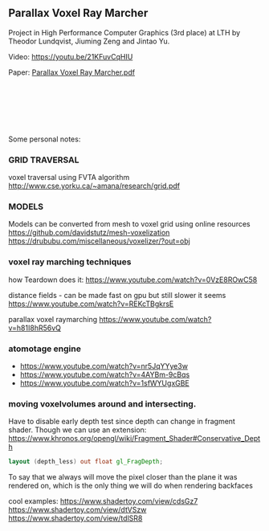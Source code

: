 ## Parallax Voxel Ray Marcher
Project in High Performance Computer Graphics (3rd place) at LTH by Theodor Lundqvist, Jiuming Zeng and Jintao Yu.

Video:
https://youtu.be/21KFuvCqHIU

Paper:
[Parallax Voxel Ray Marcher.pdf](https://github.com/theolundqvist/parallax-voxel-ray-marcher/files/13754011/Parallax.Voxel.Ray.Marcher.pdf)





\
\
\
\
\
\
Some personal notes:

### GRID TRAVERSAL
voxel traversal using FVTA algorithm 
http://www.cse.yorku.ca/~amana/research/grid.pdf


### MODELS
Models can be converted from mesh to voxel grid using online resources
https://github.com/davidstutz/mesh-voxelization
https://drububu.com/miscellaneous/voxelizer/?out=obj


### voxel ray marching techniques 

how Teardown does it: 
https://www.youtube.com/watch?v=0VzE8ROwC58

distance fields - can be made fast on gpu but still slower it seems
https://www.youtube.com/watch?v=REKcTBgkrsE

parallax voxel raymarching
https://www.youtube.com/watch?v=h81I8hR56vQ

### atomotage engine
- https://www.youtube.com/watch?v=nr5JqYYye3w
- https://www.youtube.com/watch?v=4AYBm-9cBqs
- https://www.youtube.com/watch?v=1sfWYUgxGBE

### moving voxelvolumes around and intersecting.
Have to disable early depth test since depth can change in fragment shader.
Though we can use an extension:
https://www.khronos.org/opengl/wiki/Fragment_Shader#Conservative_Depth
```glsl
layout (depth_less) out float gl_FragDepth;
```
To say that we always will move the pixel closer than the plane it was rendered on, which is the only thing we will do when rendering backfaces

cool examples:
https://www.shadertoy.com/view/cdsGz7
https://www.shadertoy.com/view/dtVSzw
https://www.shadertoy.com/view/tdlSR8
